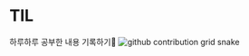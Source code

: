# TIL
하루하루 공부한 내용 기록하기📝
![github contribution grid snake](https://github.com/YOUR_GITHUB_USERNAME/YOUR_REPO_NAME/blob/output/github-contribution-grid-snake.svg)
